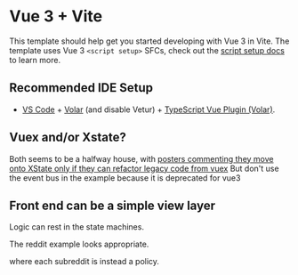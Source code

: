 # Vue 3 + Vite

This template should help get you started developing with Vue 3 in Vite. The template uses Vue 3 `<script setup>` SFCs, check out the [script setup docs](https://v3.vuejs.org/api/sfc-script-setup.html#sfc-script-setup) to learn more.

## Recommended IDE Setup

- [VS Code](https://code.visualstudio.com/) + [Volar](https://marketplace.visualstudio.com/items?itemName=Vue.volar) (and disable Vetur) + [TypeScript Vue Plugin (Volar)](https://marketplace.visualstudio.com/items?itemName=Vue.vscode-typescript-vue-plugin).

## Vuex and/or Xstate?

Both seems to be a halfway house, with [posters commenting they move onto XState only if they can refactor legacy code from vuex](https://dev.to/felix/replacing-vuex-with-xstate-3097) But don't use the event bus in the example because it is deprecated for vue3


## Front end can be a simple view layer

Logic can rest in the state machines.

The reddit example looks appropriate.

where each subreddit is instead a policy.

